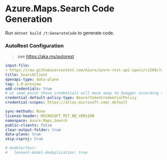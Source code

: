 # Azure.Maps.Search Code Generation

Run `dotnet build /t:GenerateCode` to generate code.

### AutoRest Configuration
> see https://aka.ms/autorest

``` yaml
input-file:
- https://raw.githubusercontent.com/Azure/azure-rest-api-specs/c1260c7a90d503c18b0aeaf29968dfc0b4bf9e11/specification/maps/data-plane/Search/preview/1.0/search.json
title: SearchClient
openapi-type: data-plane
tag: 1.0-preview
add-credentials: true
# at some point those credentials will move away to Swagger according to [this](https://github.com/Azure/autorest/issues/3718)
credential-default-policy-type: BearerTokenCredentialPolicy
credential-scopes: https://atlas.microsoft.com/.default

sync-methods: None
license-header: MICROSOFT_MIT_NO_VERSION
namespace: Azure.Maps.Search
public-clients: false
clear-output-folder: true
data-plane: true
skip-csproj: true

# modelerfour:
#   lenient-model-deduplication: true
```
